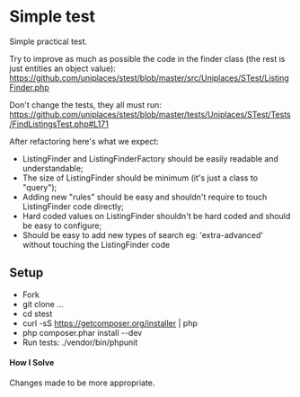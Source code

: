 # Simple test

Simple practical test.

Try to improve as much as possible the code in the finder class (the rest is just entities an object value):
https://github.com/uniplaces/stest/blob/master/src/Uniplaces/STest/ListingFinder.php

Don't change the tests, they all must run:
https://github.com/uniplaces/stest/blob/master/tests/Uniplaces/STest/Tests/FindListingsTest.php#L171

After refactoring here's what we expect:
* ListingFinder and ListingFinderFactory should be easily readable and understandable;
* The size of ListingFinder should be minimum (it's just a class to "query");
* Adding new "rules" should be easy and shouldn't require to touch ListingFinder code directly;
* Hard coded values on ListingFinder shouldn't be hard coded and should be easy to configure;
* Should be easy to add new types of search eg: 'extra-advanced' without touching the ListingFinder code

## Setup

* Fork
* git clone ...
* cd stest
* curl -sS https://getcomposer.org/installer | php
* php composer.phar install --dev
* Run tests: ./vendor/bin/phpunit

#### How I Solve
Changes made to be more appropriate.